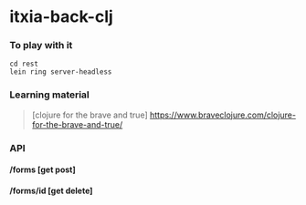# itxia-back-clj

### To play with it
`cd rest`  
`lein ring server-headless`

### Learning material
> [clojure for the brave and true] https://www.braveclojure.com/clojure-for-the-brave-and-true/

### API
#### /forms [get post]
#### /forms/id [get delete]
